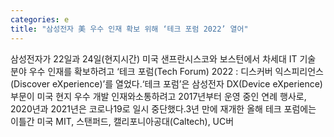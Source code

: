 ```yaml
---
categories: e
title: "삼성전자 美 우수 인재 확보 위해 ‘테크 포럼 2022’ 열어"
---
```

삼성전자가 22일과 24일(현지시간) 미국 샌프란시스코와 보스턴에서 차세대 IT 기술 분야 우수 인재를 확보하려고 ‘테크 포럼(Tech Forum) 2022 : 디스커버 익스피리언스(Discover eXperience)’를 열었다.‘테크 포럼’은 삼성전자 DX(Device eXperience)부문이 미국 현지 우수 개발 인재와소통하려고 2017년부터 운영 중인 연례 행사로, 2020년과 2021년은 코로나19로 일시 중단했다.3년 만에 재개한 올해 테크 포럼에는 이틀간 미국 MIT, 스탠퍼드, 캘리포니아공대(Caltech), UC버
